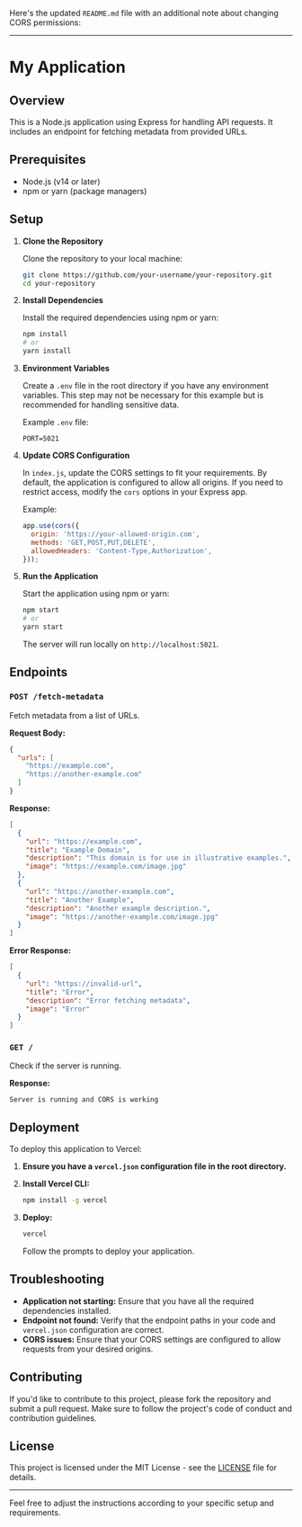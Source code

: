 Here's the updated `README.md` file with an additional note about changing CORS permissions:

---

# My Application

## Overview

This is a Node.js application using Express for handling API requests. It includes an endpoint for fetching metadata from provided URLs.

## Prerequisites

- Node.js (v14 or later)
- npm or yarn (package managers)

## Setup

1. **Clone the Repository**

   Clone the repository to your local machine:

   ```bash
   git clone https://github.com/your-username/your-repository.git
   cd your-repository
   ```

2. **Install Dependencies**

   Install the required dependencies using npm or yarn:

   ```bash
   npm install
   # or
   yarn install
   ```

3. **Environment Variables**

   Create a `.env` file in the root directory if you have any environment variables. This step may not be necessary for this example but is recommended for handling sensitive data.

   Example `.env` file:
   ```
   PORT=5021
   ```

4. **Update CORS Configuration**

   In `index.js`, update the CORS settings to fit your requirements. By default, the application is configured to allow all origins. If you need to restrict access, modify the `cors` options in your Express app.

   Example:

   ```javascript
   app.use(cors({
     origin: 'https://your-allowed-origin.com',
     methods: 'GET,POST,PUT,DELETE',
     allowedHeaders: 'Content-Type,Authorization',
   }));
   ```

5. **Run the Application**

   Start the application using npm or yarn:

   ```bash
   npm start
   # or
   yarn start
   ```

   The server will run locally on `http://localhost:5021`.

## Endpoints

### `POST /fetch-metadata`

Fetch metadata from a list of URLs.

**Request Body:**

```json
{
  "urls": [
    "https://example.com",
    "https://another-example.com"
  ]
}
```

**Response:**

```json
[
  {
    "url": "https://example.com",
    "title": "Example Domain",
    "description": "This domain is for use in illustrative examples.",
    "image": "https://example.com/image.jpg"
  },
  {
    "url": "https://another-example.com",
    "title": "Another Example",
    "description": "Another example description.",
    "image": "https://another-example.com/image.jpg"
  }
]
```

**Error Response:**

```json
[
  {
    "url": "https://invalid-url",
    "title": "Error",
    "description": "Error fetching metadata",
    "image": "Error"
  }
]
```

### `GET /`

Check if the server is running.

**Response:**

```text
Server is running and CORS is working
```

## Deployment

To deploy this application to Vercel:

1. **Ensure you have a `vercel.json` configuration file in the root directory.**

2. **Install Vercel CLI:**

   ```bash
   npm install -g vercel
   ```

3. **Deploy:**

   ```bash
   vercel
   ```

   Follow the prompts to deploy your application.

## Troubleshooting

- **Application not starting:** Ensure that you have all the required dependencies installed.
- **Endpoint not found:** Verify that the endpoint paths in your code and `vercel.json` configuration are correct.
- **CORS issues:** Ensure that your CORS settings are configured to allow requests from your desired origins.

## Contributing

If you'd like to contribute to this project, please fork the repository and submit a pull request. Make sure to follow the project's code of conduct and contribution guidelines.

## License

This project is licensed under the MIT License - see the [LICENSE](LICENSE) file for details.

---

Feel free to adjust the instructions according to your specific setup and requirements.
